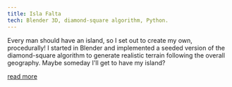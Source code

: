 ```yaml
---
title: Isla Falta
tech: Blender 3D, diamond-square algorithm, Python.
---
```


Every man should have an island, so I set out to create my own, procedurally! I started in Blender and implemented a seeded version of the diamond-square algorithm to generate realistic terrain following the overall geography. Maybe someday I'll get to have my island?

[read more]({{site.baseurl}}/projects/isla-falta/)
